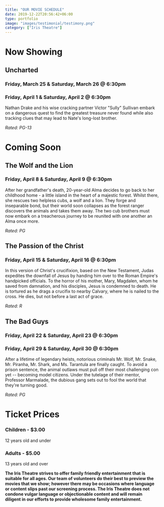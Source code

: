 ```yaml
---
title: "OUR MOVIE SCHEDULE"
date: 2019-12-22T20:56:42+06:00
type: portfolio
image: "images/testimonial/testimony.png"
category: ["Iris Theatre"]
---
```


# Now Showing

## Uncharted

### Friday, March 25 & Saturday, March 26 @ 6:30pm

### Friday, April 1 & Saturday, April 2 @ 6:30pm

Nathan Drake and his wise cracking partner Victor "Sully" Sullivan embark on a dangerous quest to find the greatest treasure never found while also tracking clues that may lead to Nate's long-lost brother.

_Rated: PG-13_

# Coming Soon

## The Wolf and the Lion

### Friday, April 8 & Saturday, April 9 @ 6:30pm

After her grandfather's death, 20-year-old Alma decides to go back to her childhood home - a little island in the heart of a majestic forest. Whilst there, she rescues two helpless cubs, a wolf and a lion. They forge and inseparable bond, but their world soon collapses as the forest ranger discovers the animals and takes them away. The two cub brothers must now embark on a treacherous journey to be reunited with one another an Alma once more.

_Rated: PG_

## The Passion of the Christ

### Friday, April 15 & Saturday, April 16 @ 6:30pm

In this version of Christ's crucifixion, based on the New Testament, Judas expedites the downfall of Jesus by handing him over to the Roman Empire's handpicked officials. To the horror of his mother, Mary, Magdalen, whom he saved from damnation, and his disciples, Jesus is condemned to death. He is tortured as he drags a crucifix to nearby Calvary, where he is nailed to the cross. He dies, but not before a last act of grace.

_Rated: R_

## The Bad Guys

### Friday, April 22 & Saturday, April 23 @ 6:30pm

### Friday, April 29 & Saturday, April 30 @ 6:30pm

After a lifetime of legendary heists, notorious criminals Mr. Wolf, Mr. Snake, Mr. Piranha, Mr. Shark, and Ms. Tarantula are finally caught. To avoid a prison sentence, the animal outlaws must pull off their most challenging con yet -- becoming model citizens. Under the tutelage of their mentor, Professor Marmalade, the dubious gang sets out to fool the world that they're turning good.

_Rated: PG_

# Ticket Prices

### Children - $3.00
12 years old and under

### Adults - $5.00 
13 years old and over

**The Iris Theatre strives to offer family friendly entertainment that is suitable for all ages. Our team of volunteers do their best to preview the movies that we show; however there may be occasions where language or content slips past our screening process. The Iris Theatre does not condone vulgar language or objectionable content and will remain diligent in our efforts to provide wholesome family entertainment.**

